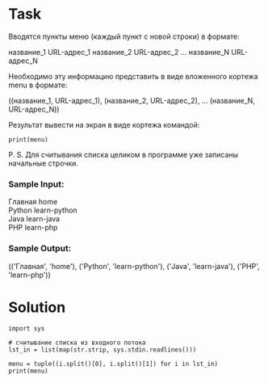 # Task

Вводятся пункты меню (каждый пункт с новой строки) в формате:

название_1 URL-адрес_1
название_2 URL-адрес_2
...
название_N URL-адрес_N

Необходимо эту информацию представить в виде вложенного кортежа menu в формате:

((название_1, URL-адрес_1), (название_2, URL-адрес_2), ... (название_N, URL-адрес_N))

Результат вывести на экран в виде кортежа командой:
```
print(menu)
```
P. S. Для считывания списка целиком в программе уже записаны начальные строчки.

### Sample Input:

Главная home  
Python learn-python  
Java learn-java  
PHP learn-php  

### Sample Output:

(('Главная', 'home'), ('Python', 'learn-python'), ('Java', 'learn-java'), ('PHP', 'learn-php'))

# Solution
```
import sys

# считывание списка из входного потока
lst_in = list(map(str.strip, sys.stdin.readlines()))

menu = tuple((i.split()[0], i.split()[1]) for i in lst_in)
print(menu)
```